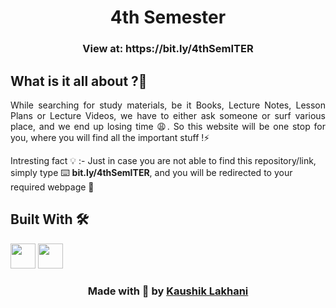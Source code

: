 <h1 align='center'> 4th Semester </h1>
<h3 align="center">View at: https://bit.ly/4thSemITER </h3>

<h2>What is it all about ?🧐</h2>
<p align='justify'>
While searching for study materials, be it Books, Lecture Notes, Lesson Plans or Lecture Videos, we have to either ask someone or surf various place, and we end up losing time &#128553;. So this website will be one stop for you, where you will find all the important stuff !&#9889;
</p>

Intresting fact &#128161; :- Just in case you are not able to find this repository/link, simply type &#9000;&#65039; **bit.ly/4thSemITER**, and you will be redirected to your required webpage &#127881;

## Built With &#128736;&#65039;
<img src= "https://www.vectorlogo.zone/logos/w3_html5/w3_html5-icon.svg" height=40 ></img>
<img src= "https://www.vectorlogo.zone/logos/w3_css/w3_css-icon.svg" height=40 ></img>
<h3 align="center">Made with &#128157; by <a href= "https://linktr.ee/kaushiklakhani"> Kaushik Lakhani </a></h3>
